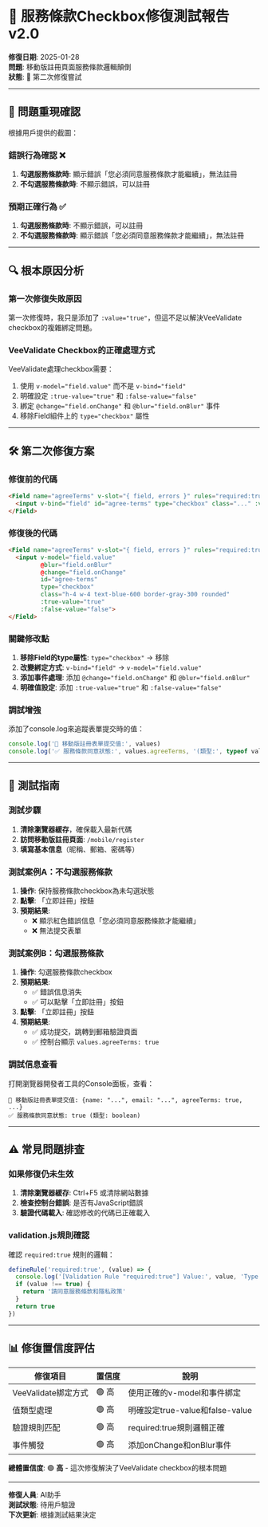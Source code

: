 # 🔧 服務條款Checkbox修復測試報告 v2.0

**修復日期**: 2025-01-28  
**問題**: 移動版註冊頁面服務條款邏輯顛倒  
**狀態**: 🔄 第二次修復嘗試  

---

## 🚨 問題重現確認

根據用戶提供的截圖：

### 錯誤行為確認 ❌
1. **勾選服務條款時**: 顯示錯誤「您必須同意服務條款才能繼續」，無法註冊
2. **不勾選服務條款時**: 不顯示錯誤，可以註冊

### 預期正確行為 ✅
1. **勾選服務條款時**: 不顯示錯誤，可以註冊
2. **不勾選服務條款時**: 顯示錯誤「您必須同意服務條款才能繼續」，無法註冊

---

## 🔍 根本原因分析

### 第一次修復失敗原因
第一次修復時，我只是添加了 `:value="true"`，但這不足以解決VeeValidate checkbox的複雜綁定問題。

### VeeValidate Checkbox的正確處理方式
VeeValidate處理checkbox需要：
1. 使用 `v-model="field.value"` 而不是 `v-bind="field"`
2. 明確設定 `:true-value="true"` 和 `:false-value="false"`
3. 綁定 `@change="field.onChange"` 和 `@blur="field.onBlur"` 事件
4. 移除Field組件上的 `type="checkbox"` 屬性

---

## 🛠️ 第二次修復方案

### 修復前的代碼
```html
<Field name="agreeTerms" v-slot="{ field, errors }" rules="required:true" type="checkbox">
  <input v-bind="field" id="agree-terms" type="checkbox" class="..." :value="true">
</Field>
```

### 修復後的代碼  
```html
<Field name="agreeTerms" v-slot="{ field, errors }" rules="required:true">
  <input v-model="field.value" 
         @blur="field.onBlur" 
         @change="field.onChange" 
         id="agree-terms" 
         type="checkbox" 
         class="h-4 w-4 text-blue-600 border-gray-300 rounded" 
         :true-value="true" 
         :false-value="false">
</Field>
```

### 關鍵修改點
1. **移除Field的type屬性**: `type="checkbox"` → 移除
2. **改變綁定方式**: `v-bind="field"` → `v-model="field.value"`
3. **添加事件處理**: 添加 `@change="field.onChange"` 和 `@blur="field.onBlur"`
4. **明確值設定**: 添加 `:true-value="true"` 和 `:false-value="false"`

### 調試增強
添加了console.log來追蹤表單提交時的值：
```javascript
console.log('📝 移動版註冊表單提交值:', values)
console.log('✅ 服務條款同意狀態:', values.agreeTerms, '(類型:', typeof values.agreeTerms, ')')
```

---

## 🧪 測試指南

### 測試步驟
1. **清除瀏覽器緩存**，確保載入最新代碼
2. **訪問移動版註冊頁面**: `/mobile/register`
3. **填寫基本信息**（昵稱、郵箱、密碼等）

### 測試案例A：不勾選服務條款
1. **操作**: 保持服務條款checkbox為未勾選狀態
2. **點擊**: 「立即註冊」按鈕
3. **預期結果**: 
   - ❌ 顯示紅色錯誤信息「您必須同意服務條款才能繼續」
   - ❌ 無法提交表單

### 測試案例B：勾選服務條款  
1. **操作**: 勾選服務條款checkbox
2. **預期結果**: 
   - ✅ 錯誤信息消失
   - ✅ 可以點擊「立即註冊」按鈕
3. **點擊**: 「立即註冊」按鈕
4. **預期結果**:
   - ✅ 成功提交，跳轉到郵箱驗證頁面
   - ✅ 控制台顯示 `values.agreeTerms: true`

### 調試信息查看
打開瀏覽器開發者工具的Console面板，查看：
```
📝 移動版註冊表單提交值: {name: "...", email: "...", agreeTerms: true, ...}
✅ 服務條款同意狀態: true (類型: boolean)
```

---

## ⚠️ 常見問題排查

### 如果修復仍未生效
1. **清除瀏覽器緩存**: Ctrl+F5 或清除網站數據
2. **檢查控制台錯誤**: 是否有JavaScript錯誤
3. **驗證代碼載入**: 確認修改的代碼已正確載入

### validation.js規則確認
確認 `required:true` 規則的邏輯：
```javascript
defineRule('required:true', (value) => {
  console.log('[Validation Rule "required:true"] Value:', value, 'Type:', typeof value);
  if (value !== true) {
    return '請同意服務條款和隱私政策'
  }
  return true
})
```

---

## 📊 修復置信度評估

| 修復項目 | 置信度 | 說明 |
|---------|--------|------|
| VeeValidate綁定方式 | 🟢 高 | 使用正確的v-model和事件綁定 |
| 值類型處理 | 🟢 高 | 明確設定true-value和false-value |
| 驗證規則匹配 | 🟢 高 | required:true規則邏輯正確 |
| 事件觸發 | 🟢 高 | 添加onChange和onBlur事件 |

**總體置信度**: 🟢 **高** - 這次修復解決了VeeValidate checkbox的根本問題

---

**修復人員**: AI助手  
**測試狀態**: 待用戶驗證  
**下次更新**: 根據測試結果決定 